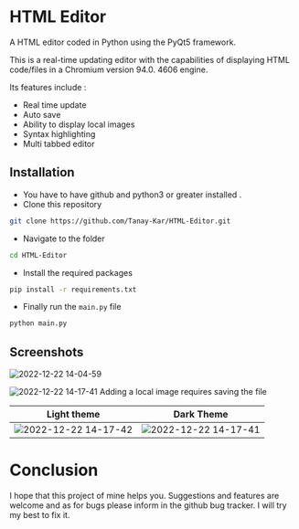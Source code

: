 # HTML Editor
A HTML editor coded in Python using the PyQt5 framework.

This is a real-time updating editor with the capabilities of displaying HTML code/files in a Chromium version 94.0. 4606 engine.

Its features include :
- Real time update
- Auto save
- Ability to display local images
- Syntax highlighting
- Multi tabbed editor

## Installation
- You have to have github and python3 or greater installed .
- Clone this repository
```bash
git clone https://github.com/Tanay-Kar/HTML-Editor.git
```
- Navigate to the folder
```bash
cd HTML-Editor
```
- Install the required packages
```bash
pip install -r requirements.txt
```

- Finally run the ```main.py``` file
```bash
python main.py
```

## Screenshots
![2022-12-22 14-04-59](https://user-images.githubusercontent.com/93914273/209092832-a4cfdcec-8a0e-4cfb-9d04-58b3193416e3.gif)



![2022-12-22 14-17-41](https://user-images.githubusercontent.com/93914273/209096110-e5c20d80-4e82-4a7f-ae6b-8d5ae1abdc4b.png)
Adding a local image requires saving the file


Light theme                |  Dark Theme
:-------------------------:|:-------------------------:
![2022-12-22 14-17-42](https://user-images.githubusercontent.com/93914273/209095313-be70ea30-e69b-4af3-aa7b-9ddcd1a927e1.png) | ![2022-12-22 14-17-41](https://user-images.githubusercontent.com/93914273/209096110-e5c20d80-4e82-4a7f-ae6b-8d5ae1abdc4b.png)

# Conclusion
I hope that this project of mine helps you. Suggestions and features are welcome and as for bugs please inform in the github bug tracker. I will try my best to fix it.

